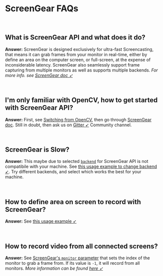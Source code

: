<!--
===============================================
vidgear library source-code is deployed under the Apache 2.0 License:

Copyright (c) 2019 Abhishek Thakur(@abhiTronix) <abhi.una12@gmail.com>

Licensed under the Apache License, Version 2.0 (the "License");
you may not use this file except in compliance with the License.
You may obtain a copy of the License at

   http://www.apache.org/licenses/LICENSE-2.0

Unless required by applicable law or agreed to in writing, software
distributed under the License is distributed on an "AS IS" BASIS,
WITHOUT WARRANTIES OR CONDITIONS OF ANY KIND, either express or implied.
See the License for the specific language governing permissions and
limitations under the License.
===============================================
-->

# ScreenGear FAQs

&nbsp;

## What is ScreenGear API and what does it do?

**Answer:** ScreenGear is designed exclusively for ultra-fast Screencasting, that means it can grab frames from your monitor in real-time, either by define an area on the computer screen, or full-screen, at the expense of inconsiderable latency. ScreenGear also seamlessly support frame capturing from multiple monitors as well as supports multiple backends. _For more info. see [ScreenGear doc ➶](../../gears/screengear/overview/)_

&nbsp;

## I'm only familiar with OpenCV, how to get started with ScreenGear API?

**Answer:** First, see [Switching from OpenCV](../../switch_from_cv/#switching-videocapture-apis), then go through [ScreenGear doc](../../gears/screengear/overview/). Still in doubt, then ask us on [Gitter ➶](https://gitter.im/vidgear/community) Community channel.

&nbsp;

## ScreenGear is Slow?

**Answer:** This maybe due to selected [`backend`](../../gears/screengear/params/#backend) for ScreenGear API is not compatibile with your machine. See [this usage example to change backend ➶](../../gears/screengear/usage/#using-screengear-with-variable-backend). Try different backends, and select which works the best for your machine.

&nbsp;

## How to define area on screen to record with ScreenGear?

**Answer:** See [this usage example ➶](../../gears/screengear/usage/#using-screengear-with-variable-screen-dimensions)

&nbsp;

## How to record video from all connected screens?

**Answer:** See [ScreenGear's `monitor` parameter](../../gears/screengear/params/#monitor) that sets the index of the monitor to grab a frame from. If its value is `-1`, it will record from all monitors. _More information can be found [here  ➶](https://python-mss.readthedocs.io/examples.html#a-screen-shot-to-grab-them-all)_

&nbsp;